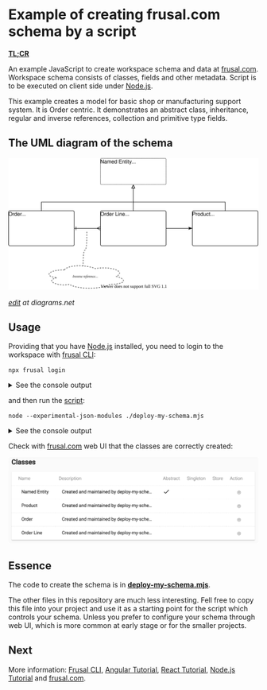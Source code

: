 # Example of creating frusal.com schema by a script

**[TL;CR](./deploy-my-schema.mjs)**

An example JavaScript to create workspace schema and data at [frusal.com]. Workspace schema consists of classes, fields and other metadata. Script is to be executed on client side under [Node.js].

This example creates a model for basic shop or manufacturing support system. It is Order centric. It demonstrates an abstract class, inheritance, regular and inverse references, collection and primitive type fields.

## The UML diagram of the schema

![UML Diagram](./uml-diagram.svg)

*[edit](https://app.diagrams.net/?mode=github#Hfrusal%2Ffrusal-example-schema-by-javascript%2Fmaster%2Fuml-diagram.svg) at diagrams.net*

## Usage

Providing that you have [Node.js] installed, you need to login to the workspace with [frusal CLI]:

```text
npx frusal login
```

<details><summary>See the console output</summary>

```txt
Frusal login: unit.test@fruit-salad.tech
Password:
Please choose a workspace:
[1] Unit Test
Workspace [1]: 1

CONNECTED to workspace 'Unit Test' (ws_001_unit_test) as 'unit.test@fruit-salad.tech'
```

</details>

and then run the [script](./deploy-my-schema.mjs):

```text
node --experimental-json-modules ./deploy-my-schema.mjs
```

<details><summary>See the console output</summary>

```txt
Connecting to workspace "ws_001_unit_test"...
Creating classes at module "My Module"...
Schema changes deployed.
```

</details>

Check with [frusal.com] web UI that the classes are correctly created:

<img src="./classes-screenshot.png" width="600">

## Essence

The code to create the schema is in **[deploy-my-schema.mjs](./deploy-my-schema.mjs)**.

The other files in this repository are much less interesting. Fell free to copy this file into your project and use it as a starting point for the script which controls your schema. Unless you prefer to configure your schema through web UI, which is more common at early stage or for the smaller projects.

## Next

More information: [Frusal CLI], [Angular Tutorial], [React Tutorial], [Node.js Tutorial] and [frusal.com].

[frusal.com]: https://frusal.com
[Node.js]: https://nodejs.org
[Frusal CLI]: https://github.com/frusal/frusal-cli#readme
[Angular Tutorial]: https://github.com/frusal/frusal-tutorial-angular#readme
[React Tutorial]: https://github.com/frusal/frusal-tutorial-react#readme
[Node.js Tutorial]: https://github.com/frusal/frusal-tutorial-node#readme

